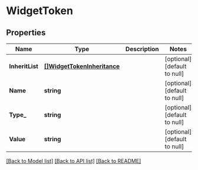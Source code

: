 # WidgetToken

## Properties
Name | Type | Description | Notes
------------ | ------------- | ------------- | -------------
**InheritList** | [**[]WidgetTokenInheritance**](WidgetTokenInheritance.md) |  | [optional] [default to null]
**Name** | **string** |  | [optional] [default to null]
**Type_** | **string** |  | [optional] [default to null]
**Value** | **string** |  | [optional] [default to null]

[[Back to Model list]](../README.md#documentation-for-models) [[Back to API list]](../README.md#documentation-for-api-endpoints) [[Back to README]](../README.md)


